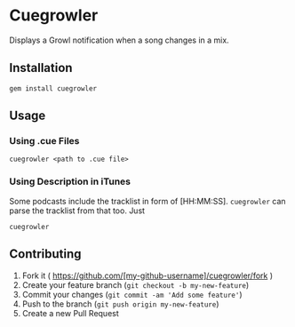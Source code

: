 # Cuegrowler

Displays a Growl notification when a song changes in a mix.


## Installation

    gem install cuegrowler


## Usage


### Using .cue Files

    cuegrowler <path to .cue file>


### Using Description in iTunes

Some podcasts include the tracklist in form of [HH:MM:SS].
`cuegrowler` can parse the tracklist from that too.
Just

    cuegrowler



## Contributing

1. Fork it ( https://github.com/[my-github-username]/cuegrowler/fork )
2. Create your feature branch (`git checkout -b my-new-feature`)
3. Commit your changes (`git commit -am 'Add some feature'`)
4. Push to the branch (`git push origin my-new-feature`)
5. Create a new Pull Request
